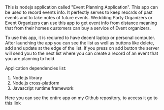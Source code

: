 This is nodejs application called "Event Planning Application".
This app can be used to record events info. It perfectly serves to keep reocrds of past events and to take notes of future events.
Weddding Party Organizers or Event Organizers can use this app to get event info from distance meaning that from their homes customers can buy a service of Event organizers.

To use this app, it is reqiured to have decent laptop or personal computer. After launching the app you can see the list as well as buttons like delete, add and update at the edge of the list.
If you press on add button the server will send you to the next list where you can create a record of an event that you are planning to hold.

Application dependencies list:
1. Node.js library
2. Node.js cross-platform
3. Javascript runtime framework


Here you can see the entire app on my Github repository, to access it go to this link
